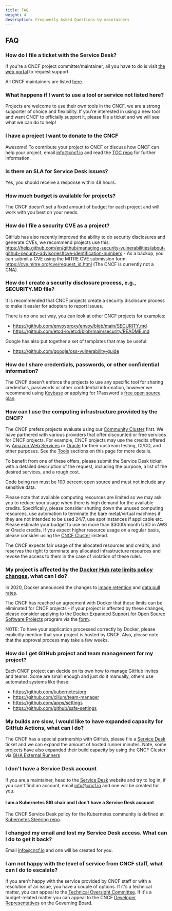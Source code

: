```yaml
---
title: FAQ
weight: 4
description: Frequently Asked Questions by maintainers
---
```


## FAQ

### How do I file a ticket with the Service Desk?

If you're a CNCF project committer/maintainer, all you have to do is visit [the web portal](https://servicedesk.cncf.io/) to request support.

All CNCF maintainers are listed [here](http://maintainers.cncf.io/).

### What happens if I want to use a tool or service not listed here?

Projects are welcome to use their own tools in the CNCF, we are a strong supporter of choice and flexibility. If you're interested in using a new tool and want CNCF to officially support it, please file a ticket and we will see what we can do to help!

### I have a project I want to donate to the CNCF

Awesome! To contribute your project to CNCF or discuss how CNCF can help your project, email info@cncf.io and read the [TOC repo](https://github.com/cncf/toc#projects) for further information. 

### Is there an SLA for Service Desk issues?

Yes, you should receive a response within 48 hours.

### How much budget is available for projects?

The CNCF doesn't set a fixed amount of budget for each project and will work with you best on your needs.

### How do I file a security CVE as a project?

GitHub has also recently improved the ability to do security disclosures and generate CVEs, we recommend projects use this: https://help.github.com/en/github/managing-security-vulnerabilities/about-github-security-advisories#cve-identification-numbers - As a backup, you can submit a CVE using the MITRE CVE submission form: https://cve.mitre.org/cve/request_id.html (The CNCF is currently not a CNA).

### How do I create a security disclosure process, e.g., SECURITY.MD file?

It is recommended that CNCF projects create a security disclosure process to make it easier for adopters to report issues.

There is no one set way, you can look at other CNCF projects for examples:
- https://github.com/envoyproxy/envoy/blob/main/SECURITY.md
- https://github.com/etcd-io/etcd/blob/main/security/README.md

Google has also put together a set of templates that may be useful:
- https://github.com/google/oss-vulnerability-guide

### How do I share credentials, passwords, or other confidential information?

The CNCF doesn't enforce the projects to use any specific tool for sharing credentials, passwords or other confidential information, however we recommend using [Keybase](https://keybase.io/) or applying for 1Password's [free open source plan](https://github.com/1Password/1password-teams-open-source).

### How can I use the computing infrastructure provided by the CNCF?

The CNCF prefers projects evaluate using our [Community Cluster](https://github.com/cncf/cluster) first. We have partnered with various providers that offer discounted or free services for CNCF projects. For example, CNCF projects may use the credits offered by [Amazon Web Services](https://www.cncf.io/announcement/2019/11/19/cloud-native-computing-foundation-receives-200000-in-credits-from-amazon-web-services-aws/) or [Oracle](https://www.cncf.io/blog/2024/02/02/oracle-oci-credits-are-now-available-to-cncf-projects-here-is-what-you-need-to-know/) for their upstream testing, CI/CD, and other purposes. See the [Tools](#tools) sections on this page for more details.

To benefit from one of these offers, please submit the Service Desk ticket with a detailed description of the request, including the purpose, a list of the desired services, and a rough cost.

Code being run must be 100 percent open source and must not include any sensitive data.

Please note that available computing resources are limited so we may ask you to reduce your usage when there is high demand for the available credits. Specifically, please consider shutting down the unused computing resources, use automation to terminate the bare metal/virtual machines if they are not intended to be used 24/7, use spot instances if applicable etc. Please estimate your budget to use no more than $3000/month USD in AWS or Oracle credits. If you expect higher resource usage on a regular basis, please consider using the [CNCF Cluster](https://github.com/CNCF/cluster) instead.

The CNCF expects fair usage of the allocated resources and credits, and reserves the right to terminate any allocated infrastructure resources and revoke the access to them in the case of violation of these rules.

### My project is affected by the [Docker Hub rate limits policy changes](https://www.docker.com/increase-rate-limits), what can I do?

In 2020, Docker announced the changes to [image retention](https://www.docker.com/blog/scaling-dockers-business-to-serve-millions-more-developers-storage/) and [data pull rates](https://www.docker.com/blog/scaling-docker-to-serve-millions-more-developers-network-egress/).

The CNCF has reached an agreement with Docker that these limits can be eliminated for CNCF projects - if your project is affected by these changes, please consider applying to the [Docker Expanded Support for Open Source Software Projects](https://www.docker.com/blog/expanded-support-for-open-source-software-projects/) program via the [form](https://www.docker.com/community/open-source/application/).

NOTE: To have your application processed correctly by Docker, please explicitly mention that your project is hosted by CNCF. Also, please note that the approval process may take a few weeks.

### How do I get GitHub project and team management for my project?

Each CNCF project can decide on its own how to manage GitHub invites and teams. Some are small enough and just do it manually, others use automated systems like these:

- https://github.com/kubernetes/org
- https://github.com/cilium/team-manager
- https://github.com/apps/settings
- https://github.com/github/safe-settings

### My builds are slow, I would like to have expanded capacity for GitHub Actions, what can I do?

The CNCF has a special partnership with GitHub, please file a [Service Desk](https://cncfservicedesk.atlassian.net/servicedesk/customer/portal/1/user/login) ticket and we can expand the amount of hosted runner minutes. Note, some projects have also expanded their build capacity by using the CNCF Cluster via [GHA External Runners](https://docs.github.com/en/actions/hosting-your-own-runners/about-self-hosted-runners)

### I don't have a Service Desk account

If you are a maintainer, head to the [Service Desk](https://cncfservicedesk.atlassian.net/servicedesk/customer/portal/1/user/login) website and try to log in, if you can't find an account, email info@cncf.io and one will be created for you.

#### I am a Kubernetes SIG chair and I don't have a Service Desk account

The CNCF Service Desk policy for the Kubernetes community is defined at [Kubernetes Steering repo](https://github.com/kubernetes/steering/blob/main/operations/service-desk.md).

### I changed my email and lost my Service Desk access. What can I do to get it back?

Email info@cncf.io and one will be created for you.

### I am not happy with the level of service from CNCF staff, what can I do to escalate?

If you aren't happy with the service provided by CNCF staff or with a resolution of an issue, you have a couple of options. If it's a technical matter, you can appeal to the [Technical Oversight Committee](https://github.com/cncf/toc). If it's a budget-related matter you can appeal to the CNCF [Developer Representatives](https://github.com/cncfdevreps/issues) on the Governing Board.

